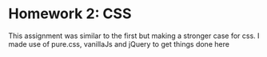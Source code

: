 # Homework 2: CSS
This assignment was similar to the first but making a stronger case for css. I made use of pure.css, vanillaJs and jQuery to get things done here 
